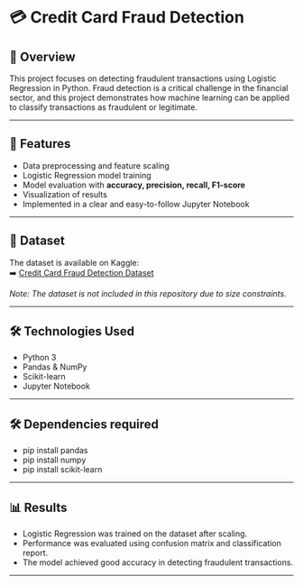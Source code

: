 # 💳 Credit Card Fraud Detection

## 📌 Overview
This project focuses on detecting fraudulent transactions using Logistic Regression in Python. Fraud detection is a critical challenge in the financial sector, and this project demonstrates how machine learning can be applied to classify transactions as fraudulent or legitimate.

---

## 🚀 Features
- Data preprocessing and feature scaling
- Logistic Regression model training
- Model evaluation with **accuracy, precision, recall, F1-score**
- Visualization of results
- Implemented in a clear and easy-to-follow Jupyter Notebook

---

## 📂 Dataset
The dataset is available on Kaggle:  
➡️ [Credit Card Fraud Detection Dataset](https://www.kaggle.com/datasets/mlg-ulb/creditcardfraud)  

*Note: The dataset is not included in this repository due to size constraints.*

---

## 🛠️ Technologies Used
- Python 3
- Pandas & NumPy
- Scikit-learn
- Jupyter Notebook

---
## 🛠️ Dependencies required
- pip install pandas
- pip install numpy
- pip install scikit-learn

---
## 📊 Results
- Logistic Regression was trained on the dataset after scaling.  
- Performance was evaluated using confusion matrix and classification report.  
- The model achieved good accuracy in detecting fraudulent transactions.  

---

